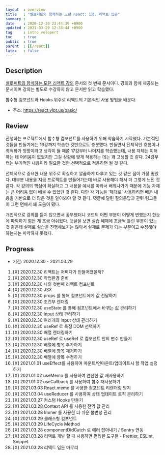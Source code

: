 ```yaml
---
layout  : overview
title   : "벨로퍼트와 함께하는 모던 React: 1장. 리액트 입문"
summary : 
date    : 2020-12-30 23:44:39 +0900
updated : 2021-03-29 12:38:44 +0900
tag     : intro velopert
toc     : true
public  : true
parent  : [[/react]]
latex   : false
---
```


## Description

[벨로퍼트와 함께하는 모던 리액트 강의](https://react.vlpt.us) 문서의 첫 번째 문서이다. 강의와 함께 제공되는 문서이며 강의는 별도로 수강하지 않고 문서만 읽고 학습했다.

함수형 컴포넌트와 Hooks 위주로 리액트의 기본적인 사용 방법을 배운다.

* 주소: https://react.vlpt.us/basic/

## Review

진행하는 프로젝트에서 함수형 컴포넌트를 사용하기 위해 학습하기 시작했다. 기본적인 것들을 만들기에는 16강까지 학습한 것만으로도 충분했다. 만들면서 전체적인 흐름이나 최적화가 엉망이라고 생각이 들 때쯤 17강부터 나머지를 학습했는데, 내용 자체는 이해하는 데 어려움이 없었지만 그걸 상황에 맞게 적용하는 데는 꽤 고생할 것 같다. 24강부터는 부가적인 내용이라 필요한 것만 선택적으로 적용하면 될 것 같다.

전체적으로 중요한 내용 위주로 확실하고 깔끔하게 다루고 있는 것 같은 점이 가장 좋았다. 대부분 내용을 지금 프로젝트를 만들어가는데 바로 사용해야 해서 더 그렇게 느낀 것 같다. 각 강의의 핵심이 확실하고 그 내용을 예시를 따라서 배워나가기 때문에 기능 자체는 큰 어려움 없이 배울 수 있었던 것 같다. 다만 각 기능을 '제대로' 사용하려면 배운 내용을 기반으로 더 많은 것을 알아봐야 할 것 같다. 댓글에 달린 질의응답과 관련 링크들이 그런 면에서 꽤 도움이 됐다.

개인적으로 강의를 듣지 않으면서 공부했더니 코드의 어떤 부분이 어떻게 변했는지 한눈에 파악하기 힘든 게 조금 아쉬웠다. 댓글을 보면 실습 예제에 조금씩 틀린 부분이 있는 것 같은데 실제로 실습을 진행해보지는 않아서 실제로 문제가 되는 부분이고 수정해야 하는지는 파악하지 못했다.

## Progress

* 기간: 2020.12.30 - 2021.03.29

1. [X] 2020.12.30 리액트는 어쩌다가 만들어졌을까?
1. [X] 2020.12.30 작업환경 준비
1. [X] 2020.12.30 나의 첫번째 리액트 컴포넌트
1. [X] 2020.12.30 JSX
1. [X] 2020.12.30 props 를 통해 컴포넌트에게 값 전달하기
1. [X] 2020.12.30 조건부 렌더링
1. [X] 2020.12.30 useState 를 통해 컴포넌트에서 바뀌는 값 관리하기
1. [X] 2020.12.30 input 상태 관리하기
1. [X] 2020.12.30 여러개의 input 상태 관리하기
1. [X] 2020.12.30 useRef 로 특정 DOM 선택하기
1. [X] 2020.12.30 배열 렌더링하기
1. [X] 2020.12.30 useRef 로 useRef 로 컴포넌트 안의 변수 만들기
1. [X] 2020.12.30 배열에 항목 추가하기
1. [X] 2020.12.30 배열에 항목 제거하기
1. [X] 2020.12.30 배열에 항목 수정하기
1. [X] 2021.01.01 useEffect를 사용하여 마운트/언마운트/업데이트시 할 작업 설정하기
1. [X] 2021.01.02 useMemo 를 사용하여 연산한 값 재사용하기
1. [X] 2021.01.02 useCallback 를 사용하여 함수 재사용하기
1. [X] 2021.03.03 React.memo 를 사용한 컴포넌트 리렌더링 방지
1. [X] 2021.03.04 useReducer 를 사용하여 상태 업데이트 로직 분리하기
1. [X] 2021.03.27 커스텀 Hooks 만들기
1. [X] 2021.03.28 Context API 를 사용한 전역 값 관리
1. [X] 2021.03.28 Immer 를 사용한 더 쉬운 불변성 관리
1. [X] 2021.03.29 클래스형 컴포넌트
1. [X] 2021.03.29 LifeCycle Method
1. [X] 2021.03.28 componentDidCatch 로 에러 잡아내기 / Sentry 연동
1. [X] 2021.03.28 리액트 개발 할 때 사용하면 편리한 도구들 - Prettier, ESLint, Snippet
1. [X] 2021.03.28 리액트 입문 마무리
